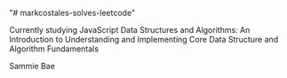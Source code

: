 "# markcostales-solves-leetcode" 

Currently studying 
JavaScript Data Structures and Algorithms: An Introduction to Understanding and Implementing Core Data Structure and Algorithm Fundamentals

Sammie Bae